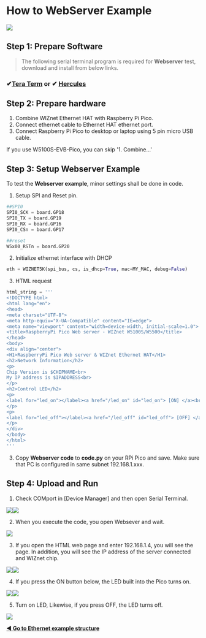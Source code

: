 # How to WebServer Example

![][link-http]


## Step 1: Prepare Software

> The following serial terminal program is required for **Webserver** test, download and install from below links.

### &#10004;[**Tera Term**][link-tera_term]  or  &#10004; [**Hercules**][link-hercules]


## Step 2: Prepare hardware

1. Combine WIZnet Ethernet HAT with Raspberry Pi Pico.
2. Connect ethernet cable to Ethernet HAT ethernet port.
3. Connect Raspberry Pi Pico to desktop or laptop using 5 pin micro USB cable.



If you use W5100S-EVB-Pico, you can skip '1. Combine...'



## Step 3: Setup Webserver Example

To test the **Webserver example**, minor settings shall be done in code.

1. Setup SPI and Reset pin.

```python
##SPI0
SPI0_SCK = board.GP18
SPI0_TX = board.GP19
SPI0_RX = board.GP16
SPI0_CSn = board.GP17

##reset
W5x00_RSTn = board.GP20
```

2. Initialize ethernet interface with DHCP

```python
eth = WIZNET5K(spi_bus, cs, is_dhcp=True, mac=MY_MAC, debug=False)
```

3. HTML request

```python
html_string = '''
<!DOCTYPE html>
<html lang="en">
<head>
<meta charset="UTF-8">
<meta http-equiv="X-UA-Compatible" content="IE=edge">
<meta name="viewport" content="width=device-width, initial-scale=1.0">
<title>RaspberryPi Pico Web server - WIZnet W5100S/W5500</title>
</head>
<body>
<div align="center">
<H1>RaspberryPi Pico Web server & WIZnet Ethernet HAT</H1>
<h2>Network Information</h2>
<p>
Chip Version is $CHIPNAME<br>
My IP address is $IPADDRESS<br>
</p>
<h2>Control LED</h2>
<p>
<label for="led_on"></label><a href="/led_on" id="led_on"> [ON] </a><br>
</p>
<p>
<label for="led_off"></label><a href="/led_off" id="led_off"> [OFF] </a><br>
</p>
</div>
</body>
</html>
'''
```

3. Copy **Webserver code** to **code.py** on your RPi Pico and save. Make sure that PC is configured in same subnet 192.168.1.xxx.



## Step 4: Upload and Run

1. Check COMport in [Device Manager] and then open Serial Terminal.

![][link-port]![][link-terminal]

2. When you execute the code, you open Websever and wait.

![][link-webserver_1]

3. If you open the HTML web page and enter 192.168.1.4, you will see the page. In addition, you will see the IP address of the server connected and WIZnet chip.

![][link-webserver_2]![][link-webserver_3]

4. If you press the ON button below, the LED built into the Pico turns on.

![][link-webserver_4]![][link-webserver_5]

5. Turn on LED, Likewise, if you press OFF, the LED turns off.

![][link-webserver_6]


 [**◀ Go to Ethernet example structure**](#ethernet_example_structure)






<!--
Link
-->

[link-tera_term]: https://osdn.net/projects/ttssh2/releases/
[link-hercules]: https://www.hw-group.com/software/hercules-setup-utility

[link-port]:https://github.com/Wiznet-OpenHardware/RP2040-HAT-CircuitPython/blob/main/img/HTTP/PORT.jpg
[link-terminal]: https://github.com/Wiznet-OpenHardware/RP2040-HAT-CircuitPython/blob/main/img/HTTP/Terminal.jpg





[link-http]: https://github.com/Wiznet-OpenHardware/RP2040-HAT-CircuitPython/blob/main/img/HTTP/HTTP_0.jpg
[link-http_0]: https://github.com/Wiznet-OpenHardware/RP2040-HAT-CircuitPython/blob/main/img/HTTP/HTTP.png
[link-webserver_1]: https://github.com/Wiznet-OpenHardware/RP2040-HAT-CircuitPython/blob/main/img/HTTP/Webserver_1.PNG
[link-webserver_2]: https://github.com/Wiznet-OpenHardware/RP2040-HAT-CircuitPython/blob/main/img/HTTP/Webserver_2.PNG
[link-webserver_3]: https://github.com/Wiznet-OpenHardware/RP2040-HAT-CircuitPython/blob/main/img/HTTP/Webserver_3.PNG
[link-webserver_4]: https://github.com/Wiznet-OpenHardware/RP2040-HAT-CircuitPython/blob/main/img/HTTP/Webserver_4.PNG
[link-webserver_5]: https://github.com/Wiznet-OpenHardware/RP2040-HAT-CircuitPython/blob/main/img/HTTP/Webserver_5.PNG
[link-webserver_6]: https://github.com/Wiznet-OpenHardware/RP2040-HAT-CircuitPython/blob/main/img/HTTP/Webserver_6.jpg

